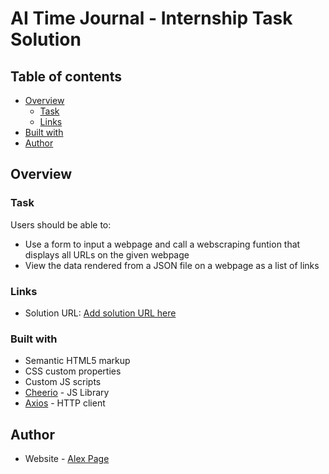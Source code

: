 # AI Time Journal - Internship Task Solution

## Table of contents

- [Overview](#overview)
  - [Task](#task)
  - [Links](#links)
- [Built with](#built-with)
- [Author](#author)
## Overview

### Task

Users should be able to:

- Use a form to input a webpage and call a webscraping funtion that displays all URLs on the given webpage
- View the data rendered from a JSON file on a webpage as a list of links

### Links

- Solution URL: [Add solution URL here](https://your-solution-url.com)

### Built with

- Semantic HTML5 markup
- CSS custom properties
- Custom JS scripts
- [Cheerio](https://cheerio.js.org/) - JS Library
- [Axios](https://axios-http.com/) - HTTP client

## Author

- Website - [Alex Page](https://immunemoon.github.io/Portfolio/)
